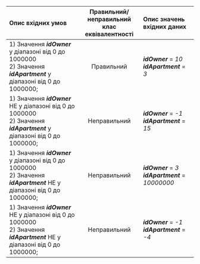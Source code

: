 |Опис вхідних умов|Правильний/неправильний <br> клас еквівалентності|Опис значень вхідних даних|
|:-|:-:|:-|
|1) Значення ***idOwner*** у діапазоні від 0 до 1000000<br>2) Значення ***idApartment*** у діапазоні від 0 до 1000000;| Правильний | ***idOwner*** = *10* <br> ***idApartment*** = *3*|
|1) Значення ***idOwner*** НЕ у діапазоні від 0 до 1000000<br>2) Значення ***idApartment*** у діапазоні від 0 до 1000000;| Неправильний | ***idOwner*** = *-1* <br> ***idApartment*** = *15*|
|1) Значення ***idOwner*** у діапазоні від 0 до 1000000<br>2) Значення ***idApartment*** НЕ у діапазоні від 0 до 1000000;| Неправильний | ***idOwner*** = *3* <br> ***idApartment*** = *10000000*|
|1) Значення ***idOwner*** НЕ у діапазоні від 0 до 1000000<br>2) Значення ***idApartment*** НЕ у діапазоні від 0 до 1000000;| Неправильний | ***idOwner*** = *-1* <br> ***idApartment*** = *-4*|
